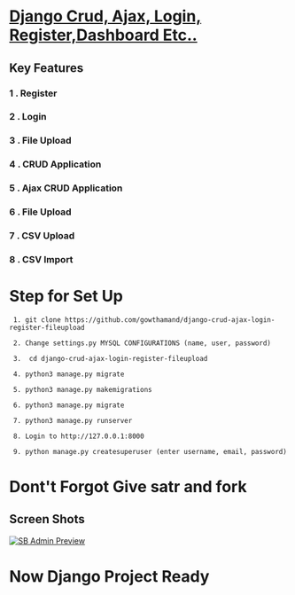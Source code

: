 # <a href="https://github.com/gowthamand/django-crud-ajax-login-register-fileupload">Django Crud, Ajax, Login, Register,Dashboard Etc..</a>

## Key Features

### 1 . Register
### 2 . Login
### 3 . File Upload
### 4 . CRUD Application
### 5 . Ajax CRUD Application
### 6 . File Upload
### 7 . CSV Upload
### 8 . CSV Import



# Step for Set Up
``` 
 1. git clone https://github.com/gowthamand/django-crud-ajax-login-register-fileupload

 2. Change settings.py MYSQL CONFIGURATIONS (name, user, password)

 3.  cd django-crud-ajax-login-register-fileupload

 4. python3 manage.py migrate

 5. python3 manage.py makemigrations

 6. python3 manage.py migrate

 7. python3 manage.py runserver

 8. Login to http://127.0.0.1:8000

 9. python manage.py createsuperuser (enter username, email, password)

```
# Dont't Forgot Give satr and fork

## Screen Shots

[![SB Admin Preview](https://github.com/gowthamand/django-crud-ajax-login-register-fileupload/blob/master/screen_shots/1.png)](https://github.com/gowthamand/django-crud-ajax-login-register-fileupload/)

# Now Django Project Ready